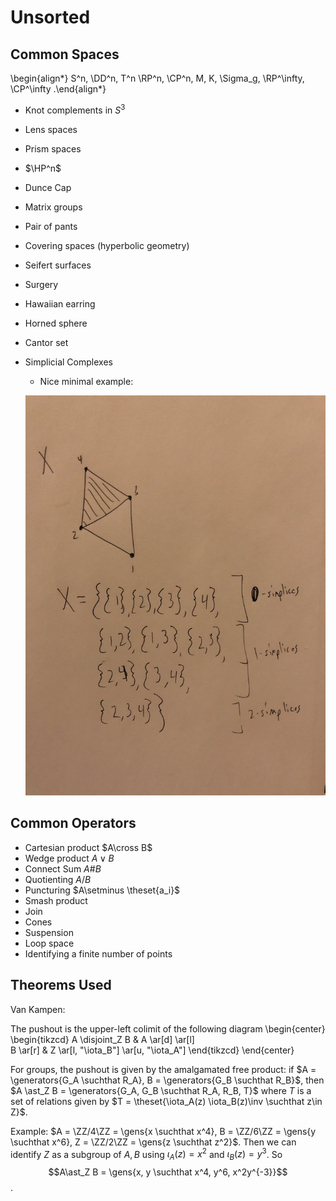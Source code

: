 # Unsorted 


## Common Spaces
\begin{align*}
S^n, \DD^n, T^n \RP^n, \CP^n, M, K, \Sigma_g, \RP^\infty, \CP^\infty
.\end{align*}

- Knot complements in $S^3$
- Lens spaces
- Prism spaces
- $\HP^n$
- Dunce Cap
- Matrix groups
- Pair of pants
- Covering spaces (hyperbolic geometry)
- Seifert surfaces
- Surgery
- Hawaiian earring
- Horned sphere
- Cantor set
- Simplicial Complexes
  - Nice minimal example:
  
  ![](figures/image_2020-05-22-18-58-03.png) 


## Common Operators

- Cartesian product $A\cross B$
- Wedge product $A \vee B$
- Connect Sum $A \# B$
- Quotienting $A/B$
- Puncturing $A\setminus \theset{a_i}$
- Smash product
- Join
- Cones
- Suspension
- Loop space
-  Identifying a finite number of points

## Theorems Used

Van Kampen:

The pushout is the upper-left colimit of the following diagram
\begin{center}
\begin{tikzcd}
A \disjoint_Z B   & A \ar[d] \ar[l] \
B \ar[r]          & Z \ar[l, "\iota_B"] \ar[u, "\iota_A"]
\end{tikzcd}
\end{center}

For groups, the pushout is given by the amalgamated free product: if $A = \generators{G_A \suchthat R_A}, B = \generators{G_B \suchthat R_B}$, then $A \ast_Z B = \generators{G_A, G_B \suchthat R_A, R_B, T}$ where $T$ is a set of relations given by $T = \theset{\iota_A(z) \iota_B(z)\inv \suchthat z\in Z}$.

Example: $A = \ZZ/4\ZZ = \gens{x \suchthat x^4}, B = \ZZ/6\ZZ = \gens{y \suchthat x^6}, Z = \ZZ/2\ZZ = \gens{z \suchthat z^2}$.
Then we can identify $Z$ as a subgroup of $A, B$ using $\iota_A(z) = x^2$ and $\iota_B(z) = y^3$.
So $$A\ast_Z B = \gens{x, y \suchthat x^4, y^6, x^2y^{-3}}$$.


